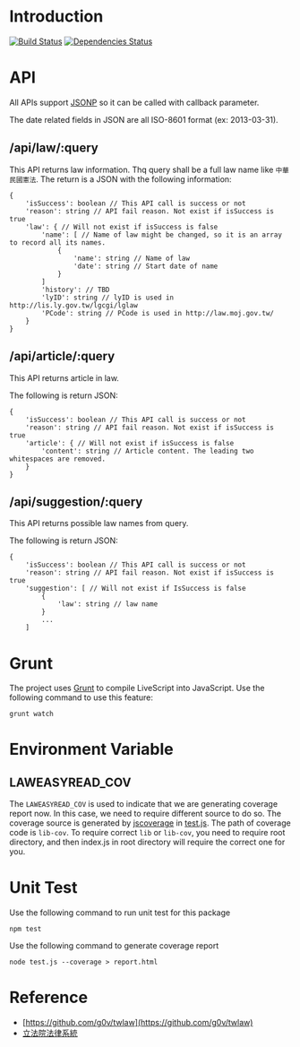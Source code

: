 # Introduction
[![Build Status](https://travis-ci.org/g0v/laweasyread.png)](https://travis-ci.org/g0v/laweasyread)
[![Dependencies Status](https://gemnasium.com/g0v/laweasyread.png)](https://gemnasium.com/g0v/laweasyread)

# API
All APIs support [JSONP](http://en.wikipedia.org/wiki/JSONP) so it can be
called with callback parameter.

The date related fields in JSON are all ISO-8601 format (ex: 2013-03-31).

## /api/law/:query
This API returns law information. Thq query shall be a full law name like
`中華民國憲法`. The return is a JSON with the following information:

    {
        'isSuccess': boolean // This API call is success or not
        'reason': string // API fail reason. Not exist if isSuccess is true
        'law': { // Will not exist if isSuccess is false
            'name': [ // Name of law might be changed, so it is an array to record all its names.
                {
                    'name': string // Name of law
                    'date': string // Start date of name
                }
            ]
            'history': // TBD
            'lyID': string // lyID is used in http://lis.ly.gov.tw/lgcgi/lglaw
            'PCode': string // PCode is used in http://law.moj.gov.tw/
        }
    }

## /api/article/:query
This API returns article in law.

The following is return JSON:

    {
        'isSuccess': boolean // This API call is success or not
        'reason': string // API fail reason. Not exist if isSuccess is true
        'article': { // Will not exist if isSuccess is false
            'content': string // Article content. The leading two whitespaces are removed.
        }
    }

## /api/suggestion/:query
This API returns possible law names from query.

The following is return JSON:

    {
        'isSuccess': boolean // This API call is success or not
        'reason': string // API fail reason. Not exist if isSuccess is true
        'suggestion': [ // Will not exist if IsSuccess is false
            {
                'law': string // law name
            }
            ...
        ]

# Grunt
The project uses [Grunt](http://gruntjs.com/) to compile LiveScript into
JavaScript. Use the following command to use this feature:

    grunt watch

# Environment Variable

## LAWEASYREAD\_COV
The `LAWEASYREAD_COV` is used to indicate that we are generating coverage report
now. In this case, we need to require different source to do so. The coverage
source is generated by [jscoverage](https://npmjs.org/package/jscoverage) in
[test.js](https://github.com/g0v/laweasyread/blob/master/test.js). The path of
coverage code is `lib-cov`. To require correct `lib` or `lib-cov`, you need to
require root directory, and then index.js in root directory will require the
correct one for you.

# Unit Test
Use the following command to run unit test for this package

    npm test

Use the following command to generate coverage report

    node test.js --coverage > report.html

# Reference
* [https://github.com/g0v/twlaw](https://github.com/g0v/twlaw)
* [立法院法律系統](http://lis.ly.gov.tw/lgcgi/lglaw)
